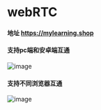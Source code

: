 # webRTC
#### 地址 https://mylearning.shop

#### 支持pc端和安卓端互通
![image](https://user-images.githubusercontent.com/50448108/125187276-5888d680-e261-11eb-84a4-3e884f75d7a7.png)

#### 支持不同浏览器互通
![image](https://user-images.githubusercontent.com/50448108/125187614-08ab0f00-e263-11eb-976c-1032ae44cfd9.png)

